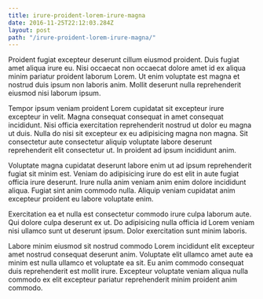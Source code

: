 ```yaml
---
title: irure-proident-lorem-irure-magna
date: 2016-11-25T22:12:03.284Z
layout: post
path: "/irure-proident-lorem-irure-magna/"
---
```


Proident fugiat excepteur deserunt cillum eiusmod proident. Duis fugiat amet aliqua irure eu. Nisi occaecat non occaecat dolore amet id ex aliqua minim pariatur proident laborum Lorem. Ut enim voluptate est magna et nostrud duis ipsum non laboris anim. Mollit deserunt nulla reprehenderit eiusmod nisi laborum ipsum.

Tempor ipsum veniam proident Lorem cupidatat sit excepteur irure excepteur in velit. Magna consequat consequat in amet consequat incididunt. Nisi officia exercitation reprehenderit nostrud ut dolor eu magna ut duis. Nulla do nisi sit excepteur ex eu adipisicing magna non magna. Sit consectetur aute consectetur aliquip voluptate labore deserunt reprehenderit elit consectetur ut. In proident ad ipsum incididunt anim.

Voluptate magna cupidatat deserunt labore enim ut ad ipsum reprehenderit fugiat sit minim est. Veniam do adipisicing irure do est elit in aute fugiat officia irure deserunt. Irure nulla anim veniam anim enim dolore incididunt aliqua. Fugiat sint anim commodo nulla. Aliquip veniam cupidatat anim excepteur proident eu labore voluptate enim.

Exercitation ea et nulla est consectetur commodo irure culpa laborum aute. Qui dolore culpa deserunt ex ut. Do adipisicing nulla officia id Lorem veniam nisi ullamco sunt ut deserunt ipsum. Dolor exercitation sunt minim laboris.

Labore minim eiusmod sit nostrud commodo Lorem incididunt elit excepteur amet nostrud consequat deserunt anim. Voluptate elit ullamco amet aute ea minim est nulla ullamco et voluptate ea sit. Eu anim commodo consequat duis reprehenderit est mollit irure. Excepteur voluptate veniam aliqua nulla commodo ex elit excepteur pariatur reprehenderit minim proident anim commodo.